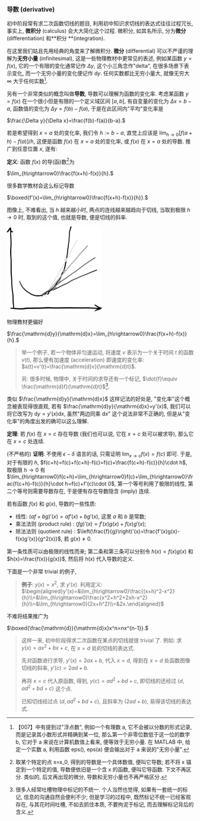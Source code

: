 ### 导数 (derivative)

初中阶段常有求二次函数切线的题目, 利用初中知识求切线的表达式往往过程冗长, 事实上, **微积分** (calculus) 会大大简化这个过程. 微积分, 如其名所示, 分为**微分** (differentiation) 和**积分 **(integration).

在这里我们姑且先用经典的角度来了解微积分. **微分** (differential) 可以不严谨的理解为**无穷小量** (infinitesimal), 这是一些物理教材中更常见的表述, 例如某函数 $y=f(x)$, 它的一个有限的变化通常记作 $\Delta y$, 这个小三角念作"delta", 在很多场景下表示变化, 而一个无穷小量的变化便记作 $\mathrm{d}y$. 任何实数都比无穷小量大, 就像无穷大 $\infty$ 大于任何实数[^1].

另有一个非常类似的概念叫做**导数**, 导数可以理解为函数的变化率. 考虑某函数 $y=f(x)$ 在一个很小但是有限的一个定义域区间 $[a,b]$, 有自变量的变化为 $\Delta x=b-a$, 函数值的变化为 $\Delta y= f(b)-f(a)$, 于是在此区间内"平均"变化率是

$\frac{\Delta y}{\Delta x}=\frac{f(b)-f(a)}{b-a}.$

若是希望得到 $x=a$ 处的变化率, 我们令 $h:=b-a$, 直觉上应该是 $\lim_{h\rightarrow0}[f(a+h)-f(a)]/h$, 这便是函数 $f(x)$ 在 $x=a$ 处的变化率, 或 $f(x)$ 在 $x=a$ 处的导数. 推广到任意位置 $x$, 遂有:

**定义**: 函数 $f(x)$ 的导(函)数[^2]为

$\lim_{h\rightarrow0}\frac{f(x+h)-f(x)}{h}.$

很多数学教材会这么标记导数

$\boxed{f'(x)=\lim_{h\rightarrow0}\frac{f(x+h)-f(x)}{h}}.$

图像上, 不难看出, 当 $h$ 越来越小时, 两点的连线越来越趋向于切线, 当取到极限 $h\rightarrow0$ 时, 取到的这个值, 也就是导数, 便是切线的斜率.

<img src="image-20230614124234964.png" alt="image-20230614124234964" style="zoom:25%;" />

物理教材更偏好

$\frac{\mathrm{d}y}{\mathrm{d}x}=\lim_{h\rightarrow0}\frac{f(x+h)-f(x)}{h}.$

> 举一个例子, 若一个物体非匀速运动, 将速度 $v$ 表示为一个关于时间 $t$ 的函数 $v(t)$, 那么便有加速度 (acceleration) 即速度的变化率: $a(t)=v'(t)=\frac{\mathrm{d}v}{\mathrm{d}t}$.
>
> 另: 很多时候, 物理中, 关于时间的求导还有一个标记, $\dot{f}\equiv \frac{\mathrm{d}f}{\mathrm{d}t}$[^3]. 

类似 $\frac{\mathrm{d}y}{\mathrm{d}x}$ 这样记法的好处是, "变化率"这个概念被表现得很直观, 若有 $\frac{\mathrm{d}y}{\mathrm{d}x}=y'(x)$, 我们可以将它改写为 $\mathrm{d}y=y'(x)\mathrm{d}x$, 虽然"两边同乘 $\mathrm{d}x$" 这个说法非常不正确的, 但是从"变化率"的角度出发的确可以这么理解.

**定理**: 若 $f(x)$ 在 $x=c$ 存在导数 (我们也可以说, 它在 $x=c$ 处可以被求导), 那么它在 $x=c$ 处连续.

(不严格的) **证明**: 不使用 $\epsilon - \delta$ 语言的话, 只需证明 $\lim_{x\rightarrow c}f(x)=f(c)$ 即可. 于是, 对于有限的 $h$, $f(c+h)=f(c)+f(c+h)-f(c)=f(c)+\frac{f(c+h)-f(c)}{h}\cdot h$, 取极限 $h\rightarrow0$ 有 $\lim_{h\rightarrow0}f(c+h)=\lim_{h\rightarrow0}f(c)+\lim_{h\rightarrow0}\frac{f(c+h)-f(c)}{h}\cdot h=f(c)+f'(c)\cdot 0$, 第一个等号利用了极限的线性, 第二个等号则需要导数存在, 于是便有存在导数隐含 (imply) 连续.

若有函数 $f(x)$ 和 $g(x)$, 导数的一些性质:

- 线性: $(af+bg)'(x)=af'(x)+bg'(x)$, 这里 $a$ 和 $b$ 是常数;
- 乘法法则 (product rule) : $(fg)'(x)=f'(x)g(x)+f(x)g'(x)$;
- 除法法则 (quotient rule) : $\left(\frac{f}{g}\right)'(x)=\frac{f'(x)g(x)-f(x)g'(x)}{g^2(x)}$, 若 $g(x)\neq 0$.

第一条性质可以由极限的线性而来; 第二条和第三条可以分别令 $h(x)=f(x)g(x)$ 和 $h(x)=\frac{f(x)}{g(x)}$, 然后将 $h(x)$ 代入导数的定义.

下面是一个非常 trivial 的例子,

> **例子**: $y(x)=x^2$, 求 $y'(x)$.
> 利用定义:
> $\begin{aligned}y'(x)=&\lim_{h\rightarrow0}\frac{(x+h)^2-x^2}{h}\\=&\lim_{h\rightarrow0}\frac{x^2+h^2+2xh-x^2}{h}\\=&\lim_{h\rightarrow0}(2x+h^2)\\=&2x.\end{aligned}$

不难将结果推广为

$\boxed{\frac{\mathrm{d}}{\mathrm{d}x}x^n=nx^{n-1}}.$

> 这样一来, 初中阶段得求二次函数在某点的切线就很 trivial 了. 例如: 求 $y (x)=ax^2+bx+c$, 在 $x=d$ 处的切线的表达式.
>
> 先对函数进行求导, $y'(x)=2ax+b$, 代入 $x=d$, 得到在 $x=d$ 处函数图像切线的斜率, $y'(c)=2ad+b$.
>
> 再将 $x=c$ 代入原函数, 得到, $y(c)=ad^2+bd+c$, 即切线的还经过 $(d, ad^2+bd+c)$ 这个点.
>
> 已知切线经过点 $(d, ad^2+bd+c)$, 且斜率为 $(2ad+b)$, 易得该切线的表达式.

[^ 1]: 【007】中有提到过"浮点数", 例如一个有理数 a, 它不会被以分数的形式记录, 而是记录其小数形式并精确到某一位, 那么第一个非零位数低于这一位的数字 b, 它对于 a 来说在计算机数值上看来, 便等效于无穷小量. 在 MATLAB 中, 给定一个实数 a, 利用函数 eps(), eps(a) 便会输出对于 a 来说的"无穷小量".

[^2]: 取某个特定的点 x=x_0, 得到的导数是一个具体数值, 便叫它导数; 若不将 x 锚定到一个特定的值, 导数便依旧是一个含 x 的函数, 便叫它导函数. 下文不再区分. 类似的, 后文再出现的微分, 导数和无穷小量也不再严格区分.
[^3]: 很多人经常吐槽物理中标记的不统一. 个人当然也觉得, 如果有一套统一的标记, 信息的沟通自然会便利不少; 但是学习的过程中, 既然标记不统一已经客观存在, 与其花时间吐槽, 不如去抓住本质, 不要拘泥于标记, 而去理解标记背后的含义.